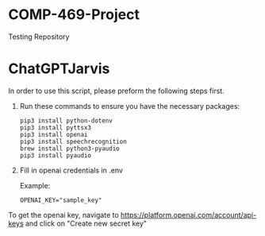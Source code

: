 # COMP-469-Project
Testing Repository

# ChatGPTJarvis
In order to use this script, please preform the following steps first.

1) Run these commands to ensure you have the necessary packages:
   
   ```
   pip3 install python-dotenv
   pip3 install pyttsx3
   pip3 install openai
   pip3 install speechrecognition
   brew install python3-pyaudio
   pip3 install pyaudio
   ```
   
2) Fill in openai credentials in .env

     Example:
     ```
     OPENAI_KEY="sample_key"
     ```

To get the openai key, navigate to https://platform.openai.com/account/api-keys and click on "Create new secret key"

